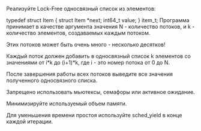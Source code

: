 Реализуйте Lock-Free односвязный список из элементов:

typedef struct Item {
  struct Item *next;
  int64_t      value;
} item_t;
Программа принимает в качестве аргумента значения N - количество потоков, и k - количество элементов, создаваемых каждым потоком.

Этих потоков может быть очень много - несколько десятков!

Каждый поток должен добавить в односвязный список k элементов со значениями от i*k до (i+1)*k, где i - это номер потока от 0 до N.

После завершения работы всех потоков выведите все значения полученного односвязного списка.

Запрещено использовать мьютексы, семафоры или активное ожидание.

Минимизируйте используемый объем памяти.

Для уменьшения времени простоя используйте sched_yield в конце каждой итерации.

